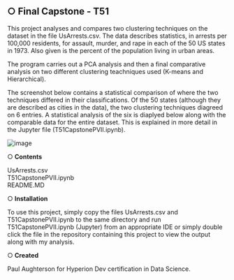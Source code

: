 
## ○ Final Capstone - T51

This project analyses and compares two clustering techniques on the dataset in the file UsArrests.csv.  The data describes statistics, in arrests per 100,000 residents,
for assault, murder, and rape in each of the 50 US states in 1973. Also given is the percent of the population living in urban areas.

The program carries out a PCA analysis and then a final comparative analysis on two different clustering teachniques used (K-means and Hierarchical).

The screenshot below contains a statistical comparison of where the two techniques differed in their classifications.
Of the 50 states (although they are described as cities in the data), the two clustering techniques diagreed on 6 entries.  A statistical analysis of the six is diaplyed below along with the comparable data for the entire dataset.  This is explained in more detail in the Jupyter file (T51CapstonePVII.ipynb).

![image](https://user-images.githubusercontent.com/122213041/215277102-3f9eee31-8072-4520-8cdf-9fde73b725f6.png)

○ **Contents**

UsArrests.csv<br>
T51CapstonePVII.ipynb<br>
README.MD

○ **Installation**

To use this project, simply copy the files UsArrests.csv and T51CapstonePVII.ipynb to the same directory and run T51CapstonePVII.ipynb (Jupyter) from an appropriate IDE or simply double click the file in the repository containing this project to view the output along with my analysis.

○ **Created**

Paul Aughterson for Hyperion Dev certification in Data Science.

